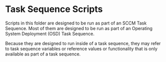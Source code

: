 # Task Sequence Scripts

Scripts in this folder are designed to be run as part of an SCCM Task Sequence. Most of them are designed to be run as part of an Operating System Deployment (OSD) Task Sequence.

Because they are designed to run inside of a task sequence, they may refer to task sequence variables or reference values or functionality that is only available as part of a task sequence.
